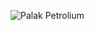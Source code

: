 
![Palak Petrolium](https://github.com/bhavika24mpanchal/OutletImages/assets/160045472/85f05b11-19e8-416d-badf-7f2bed16c8bf)

